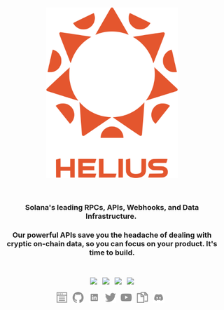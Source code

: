 <br>

<p align="center">
    <img width="300" src="img/HeliusLogo.png" alt="Helius Logo">
</p>

<br>
<h3 align="center">Solana's leading RPCs, APIs, Webhooks, and Data Infrastructure.&nbsp;</h3>

<h3 align="center">
    Our powerful APIs save you the headache of dealing with cryptic on-chain data, so you can focus on your product. It's time to build.
</h3>

<br>

<p align="center">
	<a href="https://discord.gg/helius"><img src="https://img.shields.io/discord/992616840251584633?label=discord&style=flat-square&color=5a66f6"></a>
	&nbsp;
    <a href="https://twitter.com/heliuslabs"><img src="https://img.shields.io/badge/twitter-follow_us-1d9bf0.svg?style=flat-square"></a>
    &nbsp;
    <a href="https://www.linkedin.com/company/heliusapi/"><img src="https://img.shields.io/badge/linkedin-connect_with_us-0a66c2.svg?style=flat-square"></a>
    &nbsp;
    <a href="mailto:info@helius.xyz"><img src="https://img.shields.io/badge/email-get_in_contact-blue?style=flat-square"></a>
</p>

<p align="center">
	<a href="https://www.helius.dev/blog"><img height="25" src="img/social/blog.svg" alt="Blog"></a>
	&nbsp;
	<a href="https://github.com/helius-labs"><img height="25" src="img/social/github.svg" alt="Github	"></a>
	&nbsp;
    <a href="https://www.linkedin.com/company/heliusapi/"><img height="25" src="img/social/linkedin.svg" alt="LinkedIn"></a>
    &nbsp;
    <a href="https://twitter.com/heliuslabs"><img height="25" src="img/social/twitter.svg" alt="Twitter"></a>
    &nbsp;
    <a href="https://www.youtube.com/@helius_labs"><img height="25" src="img/social/youtube.svg" alt="Youtube"></a>
    &nbsp;
    <a href="https://docs.helius.xyz/welcome/what-is-helius"><img height="25" src="img/social/docs.svg" alt="Docs"></a>
    &nbsp;
    <a href="https://discord.gg/helius"><img height="25" src="img/social/discord.svg" alt="Discord"></a>
    &nbsp;
</p>
